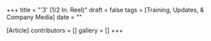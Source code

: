 +++
title = "'3' (1/2 In. Reel)"
draft = false
tags = [Training, Updates, & Company Media]
date = ""

[Article]
contributors = []
gallery = []
+++